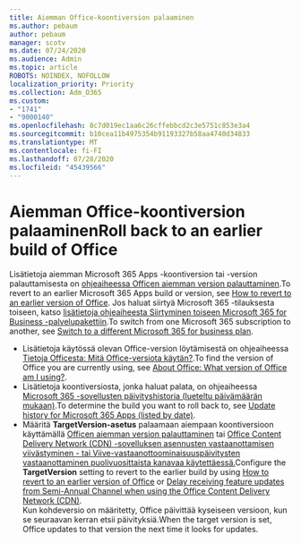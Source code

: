 ```yaml
---
title: Aiemman Office-koontiversion palaaminen
ms.author: pebaum
author: pebaum
manager: scotv
ms.date: 07/24/2020
ms.audience: Admin
ms.topic: article
ROBOTS: NOINDEX, NOFOLLOW
localization_priority: Priority
ms.collection: Adm_O365
ms.custom:
- "1741"
- "9000140"
ms.openlocfilehash: 8c7d019ec1aa6c26cffebbcd2c3e5751c853e3a4
ms.sourcegitcommit: b10cea11b4975354b91193327b58aa4740d34833
ms.translationtype: MT
ms.contentlocale: fi-FI
ms.lasthandoff: 07/28/2020
ms.locfileid: "45439566"
---
```

# <a name="roll-back-to-an-earlier-build-of-office"></a><span data-ttu-id="11c0f-102">Aiemman Office-koontiversion palaaminen</span><span class="sxs-lookup"><span data-stu-id="11c0f-102">Roll back to an earlier build of Office</span></span>

<span data-ttu-id="11c0f-103">Lisätietoja aiemman Microsoft 365 Apps -koontiversion tai -version palauttamisesta on [ohjeaiheessa Officen aiemman version palauttaminen](https://support.microsoft.com/help/2770432/how-to-revert-to-an-earlier-version-of-office-2013-or-office-2016-clic).</span><span class="sxs-lookup"><span data-stu-id="11c0f-103">To revert to an earlier Microsoft 365 Apps build or version, see [How to revert to an earlier version of Office](https://support.microsoft.com/help/2770432/how-to-revert-to-an-earlier-version-of-office-2013-or-office-2016-clic).</span></span> <span data-ttu-id="11c0f-104">Jos haluat siirtyä Microsoft 365 -tilauksesta toiseen, katso [lisätietoja ohjeaiheesta Siirtyminen toiseen Microsoft 365 for Business -palvelupakettiin](https://docs.microsoft.com/office365/admin/subscriptions-and-billing/switch-to-a-different-plan).</span><span class="sxs-lookup"><span data-stu-id="11c0f-104">To switch from one Microsoft 365 subscription to another, see  [Switch to a different Microsoft 365 for business plan](https://docs.microsoft.com/office365/admin/subscriptions-and-billing/switch-to-a-different-plan).</span></span>

- <span data-ttu-id="11c0f-105">Lisätietoja käytössä olevan Office-version löytämisestä on ohjeaiheessa [Tietoja Officesta: Mitä Office-versiota käytän?](https://support.office.com/article/about-office-what-version-of-office-am-i-using-932788b8-a3ce-44bf-bb09-e334518b8b19).</span><span class="sxs-lookup"><span data-stu-id="11c0f-105">To find the version of Office you are currently using, see [About Office: What version of Office am I using?](https://support.office.com/article/about-office-what-version-of-office-am-i-using-932788b8-a3ce-44bf-bb09-e334518b8b19).</span></span>
- <span data-ttu-id="11c0f-106">Lisätietoja koontiversiosta, jonka haluat palata, on ohjeaiheessa [Microsoft 365 -sovellusten päivityshistoria (lueteltu päivämäärän mukaan)](https://docs.microsoft.com/officeupdates/update-history-office365-proplus-by-date?redirectSourcePath=%252fen-us%252farticle%252fae942449-1fca-4484-898b-a933ea23def7).</span><span class="sxs-lookup"><span data-stu-id="11c0f-106">To determine the build you want to roll back to, see [Update history for Microsoft 365 Apps (listed by date)](https://docs.microsoft.com/officeupdates/update-history-office365-proplus-by-date?redirectSourcePath=%252fen-us%252farticle%252fae942449-1fca-4484-898b-a933ea23def7).</span></span>
- <span data-ttu-id="11c0f-107">Määritä **TargetVersion-asetus** palaamaan aiempaan koontiversioon käyttämällä [Officen aiemman version palauttaminen](https://support.microsoft.com/help/2770432/how-to-revert-to-an-earlier-version-of-office-2013-or-office-2016-clic) tai [Office Content Delivery Network (CDN) -sovelluksen asennusten vastaanottamisen viivästyminen - tai Viive-vastaanottoominaisuuspäivitysten vastaanottaminen puolivuosittaista kanavaa käytettäessä.](https://docs.microsoft.com/deployoffice/delay-receiving-feature-updates-from-deferred-channel-for-office-365-proplus#delay-receiving-feature-updates-from-semi-annual-channel-when-using-the-office-content-delivery-network-cdn)</span><span class="sxs-lookup"><span data-stu-id="11c0f-107">Configure the **TargetVersion** setting to revert to the earlier build by using [How to revert to an earlier version of Office](https://support.microsoft.com/help/2770432/how-to-revert-to-an-earlier-version-of-office-2013-or-office-2016-clic) or [Delay receiving feature updates from Semi-Annual Channel when using the Office Content Delivery Network (CDN)](https://docs.microsoft.com/deployoffice/delay-receiving-feature-updates-from-deferred-channel-for-office-365-proplus#delay-receiving-feature-updates-from-semi-annual-channel-when-using-the-office-content-delivery-network-cdn).</span></span></br>
    <span data-ttu-id="11c0f-108">Kun kohdeversio on määritetty, Office päivittää kyseiseen versioon, kun se seuraavan kerran etsii päivityksiä.</span><span class="sxs-lookup"><span data-stu-id="11c0f-108">When the target version is set, Office updates to that version the next time it looks for updates.</span></span>